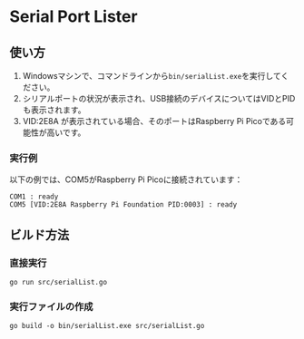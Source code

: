 # Serial Port Lister

## 使い方

1. Windowsマシンで、コマンドラインから`bin/serialList.exe`を実行してください。
2. シリアルポートの状況が表示され、USB接続のデバイスについてはVIDとPIDも表示されます。
3. VID:2E8A が表示されている場合、そのポートはRaspberry Pi Picoである可能性が高いです。

### 実行例
以下の例では、COM5がRaspberry Pi Picoに接続されています：

```
COM1 : ready
COM5 [VID:2E8A Raspberry Pi Foundation PID:0003] : ready
```

## ビルド方法

### 直接実行
```
go run src/serialList.go
```

### 実行ファイルの作成
```
go build -o bin/serialList.exe src/serialList.go
```
